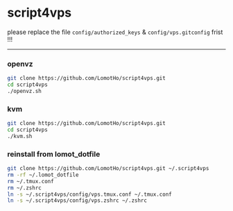 # script4vps
please replace the file ```config/authorized_keys``` & ```config/vps.gitconfig``` frist !!!


---

### openvz
```bash
git clone https://github.com/LomotHo/script4vps.git
cd script4vps
./openvz.sh
```

### kvm
```bash
git clone https://github.com/LomotHo/script4vps.git
cd script4vps
./kvm.sh
```

### reinstall from lomot_dotfile
```bash
git clone https://github.com/LomotHo/script4vps.git ~/.script4vps
rm -rf ~/.lomot_dotfile
rm ~/.tmux.conf
rm ~/.zshrc
ln -s ~/.script4vps/config/vps.tmux.conf ~/.tmux.conf
ln -s ~/.script4vps/config/vps.zshrc ~/.zshrc
```